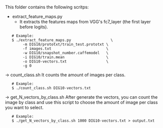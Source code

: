 This folder contains the following scritps:

* extract_feature_maps.py
  * It extracts the features maps from VGG's fc7_layer (the first layer before logits).
```shell
   # Example:
   $ ./extract_feature_maps.py                  \
        -m DIG10/prototxt/train_test.prototxt \     
        -f images.txt                         \
        -w DIG10/snapshot_number.caffemodel   \
        -i DIG10/train.mean                   \
        -o DIG10-vectors.txt                  \
        -g 0
```

-> count_class.sh
   It counts the amount of images per class.
```shell
   # Example:
   $ ./count_class.sh DIG10-vectors.txt
```

-> get_N_vectors_by_class.sh
   After generate the vectors, you can count the image by class and
   use this script to choose the amount of image per class you want
   to select.
```shell
   # Example:
   $ ./get_N_vectors_by_class.sh 1000 DIG10-vectors.txt > output.txt
```
